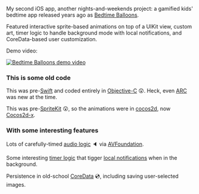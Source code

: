 My second iOS app, another nights-and-weekends project: a gamified kids' bedtime app released years ago as [Bedtime Balloons](https://www.roundtripsoftware.com/app/bedtime/).

Featured interactive sprite-based animations on top of a UIKit view, custom art, timer logic to handle background mode with local notifications, and CoreData-based user customization.

Demo video:

[![Bedtime Balloons demo video](http://img.youtube.com/vi/2FC9hHkJs5M/0.jpg)](http://www.youtube.com/watch?v=2FC9hHkJs5M)


### This is some old code

This was pre-[Swift](https://developer.apple.com/swift/) and coded entirely in [Objective-C](https://en.wikipedia.org/wiki/Objective-C) 😲.  Heck, even [ARC](https://opensource.apple.com/source/clang/clang-211.10.1/src/tools/clang/docs/AutomaticReferenceCounting.html) was new at the time.

This was pre-[SpriteKit](https://developer.apple.com/spritekit/) 😮, so the animations were in [cocos2d](https://en.wikipedia.org/wiki/Cocos2d), now [Cocos2d-x](https://www.cocos.com/en/cocos2d-x).

### With some interesting features

Lots of carefully-timed [audio logic](https://github.com/patmcgtx/bedtime-balloons/blob/master/Kid%20on%20Time/KTSoundPlayer.m) 🔈 via [AVFoundation](https://developer.apple.com/av-foundation/). 

Some interesting [timer logic](https://github.com/patmcgtx/bedtime-balloons/blob/master/Kid%20on%20Time/KTTimer.m) that tigger [local notifications](https://github.com/patmcgtx/bedtime-balloons/blob/master/Kid%20on%20Time/KTTaskNotifiication.m) when in the background.

Persistence in old-school [CoreData](https://developer.apple.com/documentation/coredata/) 💿, including saving user-selected images.

